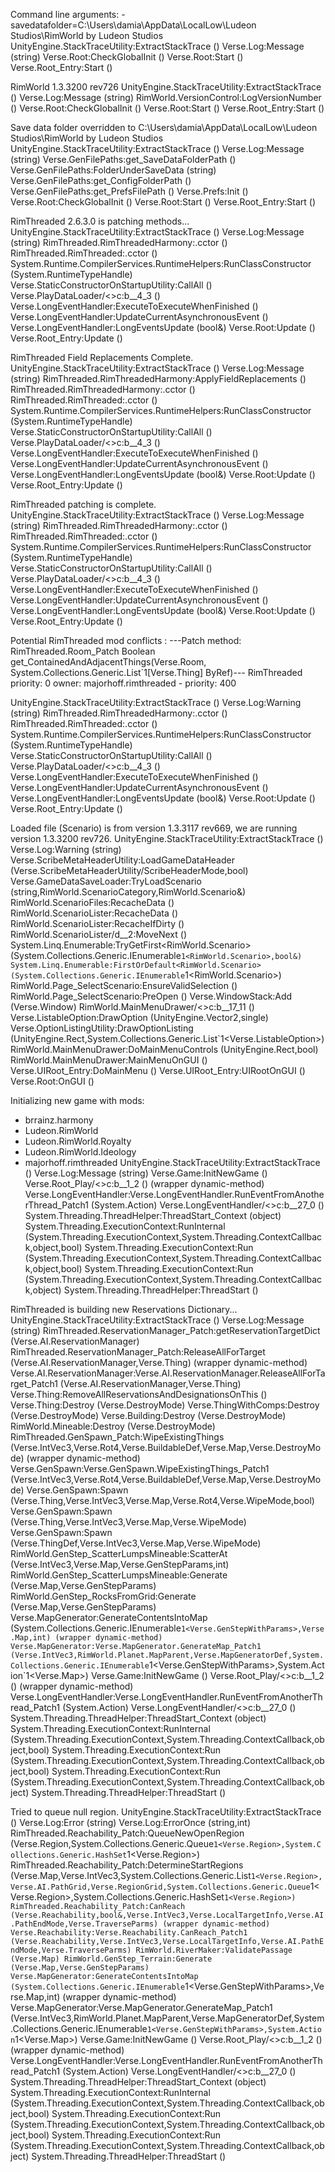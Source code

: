 Command line arguments: -savedatafolder=C:\Users\damia\AppData\LocalLow\Ludeon Studios\RimWorld by Ludeon Studios
UnityEngine.StackTraceUtility:ExtractStackTrace ()
Verse.Log:Message (string)
Verse.Root:CheckGlobalInit ()
Verse.Root:Start ()
Verse.Root_Entry:Start ()

RimWorld 1.3.3200 rev726
UnityEngine.StackTraceUtility:ExtractStackTrace ()
Verse.Log:Message (string)
RimWorld.VersionControl:LogVersionNumber ()
Verse.Root:CheckGlobalInit ()
Verse.Root:Start ()
Verse.Root_Entry:Start ()

Save data folder overridden to C:\Users\damia\AppData\LocalLow\Ludeon Studios\RimWorld by Ludeon Studios
UnityEngine.StackTraceUtility:ExtractStackTrace ()
Verse.Log:Message (string)
Verse.GenFilePaths:get_SaveDataFolderPath ()
Verse.GenFilePaths:FolderUnderSaveData (string)
Verse.GenFilePaths:get_ConfigFolderPath ()
Verse.GenFilePaths:get_PrefsFilePath ()
Verse.Prefs:Init ()
Verse.Root:CheckGlobalInit ()
Verse.Root:Start ()
Verse.Root_Entry:Start ()

RimThreaded 2.6.3.0  is patching methods...
UnityEngine.StackTraceUtility:ExtractStackTrace ()
Verse.Log:Message (string)
RimThreaded.RimThreadedHarmony:.cctor ()
RimThreaded.RimThreaded:.cctor ()
System.Runtime.CompilerServices.RuntimeHelpers:RunClassConstructor (System.RuntimeTypeHandle)
Verse.StaticConstructorOnStartupUtility:CallAll ()
Verse.PlayDataLoader/<>c:<DoPlayLoad>b__4_3 ()
Verse.LongEventHandler:ExecuteToExecuteWhenFinished ()
Verse.LongEventHandler:UpdateCurrentAsynchronousEvent ()
Verse.LongEventHandler:LongEventsUpdate (bool&)
Verse.Root:Update ()
Verse.Root_Entry:Update ()

RimThreaded Field Replacements Complete.
UnityEngine.StackTraceUtility:ExtractStackTrace ()
Verse.Log:Message (string)
RimThreaded.RimThreadedHarmony:ApplyFieldReplacements ()
RimThreaded.RimThreadedHarmony:.cctor ()
RimThreaded.RimThreaded:.cctor ()
System.Runtime.CompilerServices.RuntimeHelpers:RunClassConstructor (System.RuntimeTypeHandle)
Verse.StaticConstructorOnStartupUtility:CallAll ()
Verse.PlayDataLoader/<>c:<DoPlayLoad>b__4_3 ()
Verse.LongEventHandler:ExecuteToExecuteWhenFinished ()
Verse.LongEventHandler:UpdateCurrentAsynchronousEvent ()
Verse.LongEventHandler:LongEventsUpdate (bool&)
Verse.Root:Update ()
Verse.Root_Entry:Update ()

RimThreaded patching is complete.
UnityEngine.StackTraceUtility:ExtractStackTrace ()
Verse.Log:Message (string)
RimThreaded.RimThreadedHarmony:.cctor ()
RimThreaded.RimThreaded:.cctor ()
System.Runtime.CompilerServices.RuntimeHelpers:RunClassConstructor (System.RuntimeTypeHandle)
Verse.StaticConstructorOnStartupUtility:CallAll ()
Verse.PlayDataLoader/<>c:<DoPlayLoad>b__4_3 ()
Verse.LongEventHandler:ExecuteToExecuteWhenFinished ()
Verse.LongEventHandler:UpdateCurrentAsynchronousEvent ()
Verse.LongEventHandler:LongEventsUpdate (bool&)
Verse.Root:Update ()
Verse.Root_Entry:Update ()

Potential RimThreaded mod conflicts :
  ---Patch method: RimThreaded.Room_Patch Boolean get_ContainedAndAdjacentThings(Verse.Room, System.Collections.Generic.List`1[Verse.Thing] ByRef)---
  RimThreaded priority: 0
  owner: majorhoff.rimthreaded -   priority: 400

UnityEngine.StackTraceUtility:ExtractStackTrace ()
Verse.Log:Warning (string)
RimThreaded.RimThreadedHarmony:.cctor ()
RimThreaded.RimThreaded:.cctor ()
System.Runtime.CompilerServices.RuntimeHelpers:RunClassConstructor (System.RuntimeTypeHandle)
Verse.StaticConstructorOnStartupUtility:CallAll ()
Verse.PlayDataLoader/<>c:<DoPlayLoad>b__4_3 ()
Verse.LongEventHandler:ExecuteToExecuteWhenFinished ()
Verse.LongEventHandler:UpdateCurrentAsynchronousEvent ()
Verse.LongEventHandler:LongEventsUpdate (bool&)
Verse.Root:Update ()
Verse.Root_Entry:Update ()

Loaded file (Scenario) is from version 1.3.3117 rev669, we are running version 1.3.3200 rev726.
UnityEngine.StackTraceUtility:ExtractStackTrace ()
Verse.Log:Warning (string)
Verse.ScribeMetaHeaderUtility:LoadGameDataHeader (Verse.ScribeMetaHeaderUtility/ScribeHeaderMode,bool)
Verse.GameDataSaveLoader:TryLoadScenario (string,RimWorld.ScenarioCategory,RimWorld.Scenario&)
RimWorld.ScenarioFiles:RecacheData ()
RimWorld.ScenarioLister:RecacheData ()
RimWorld.ScenarioLister:RecacheIfDirty ()
RimWorld.ScenarioLister/<ScenariosInCategory>d__2:MoveNext ()
System.Linq.Enumerable:TryGetFirst<RimWorld.Scenario> (System.Collections.Generic.IEnumerable`1<RimWorld.Scenario>,bool&)
System.Linq.Enumerable:FirstOrDefault<RimWorld.Scenario> (System.Collections.Generic.IEnumerable`1<RimWorld.Scenario>)
RimWorld.Page_SelectScenario:EnsureValidSelection ()
RimWorld.Page_SelectScenario:PreOpen ()
Verse.WindowStack:Add (Verse.Window)
RimWorld.MainMenuDrawer/<>c:<DoMainMenuControls>b__17_11 ()
Verse.ListableOption:DrawOption (UnityEngine.Vector2,single)
Verse.OptionListingUtility:DrawOptionListing (UnityEngine.Rect,System.Collections.Generic.List`1<Verse.ListableOption>)
RimWorld.MainMenuDrawer:DoMainMenuControls (UnityEngine.Rect,bool)
RimWorld.MainMenuDrawer:MainMenuOnGUI ()
Verse.UIRoot_Entry:DoMainMenu ()
Verse.UIRoot_Entry:UIRootOnGUI ()
Verse.Root:OnGUI ()

Initializing new game with mods:
  - brrainz.harmony
  - Ludeon.RimWorld
  - Ludeon.RimWorld.Royalty
  - Ludeon.RimWorld.Ideology
  - majorhoff.rimthreaded
UnityEngine.StackTraceUtility:ExtractStackTrace ()
Verse.Log:Message (string)
Verse.Game:InitNewGame ()
Verse.Root_Play/<>c:<Start>b__1_2 ()
(wrapper dynamic-method) Verse.LongEventHandler:Verse.LongEventHandler.RunEventFromAnotherThread_Patch1 (System.Action)
Verse.LongEventHandler/<>c:<UpdateCurrentAsynchronousEvent>b__27_0 ()
System.Threading.ThreadHelper:ThreadStart_Context (object)
System.Threading.ExecutionContext:RunInternal (System.Threading.ExecutionContext,System.Threading.ContextCallback,object,bool)
System.Threading.ExecutionContext:Run (System.Threading.ExecutionContext,System.Threading.ContextCallback,object,bool)
System.Threading.ExecutionContext:Run (System.Threading.ExecutionContext,System.Threading.ContextCallback,object)
System.Threading.ThreadHelper:ThreadStart ()

RimThreaded is building new Reservations Dictionary...
UnityEngine.StackTraceUtility:ExtractStackTrace ()
Verse.Log:Message (string)
RimThreaded.ReservationManager_Patch:getReservationTargetDict (Verse.AI.ReservationManager)
RimThreaded.ReservationManager_Patch:ReleaseAllForTarget (Verse.AI.ReservationManager,Verse.Thing)
(wrapper dynamic-method) Verse.AI.ReservationManager:Verse.AI.ReservationManager.ReleaseAllForTarget_Patch1 (Verse.AI.ReservationManager,Verse.Thing)
Verse.Thing:RemoveAllReservationsAndDesignationsOnThis ()
Verse.Thing:Destroy (Verse.DestroyMode)
Verse.ThingWithComps:Destroy (Verse.DestroyMode)
Verse.Building:Destroy (Verse.DestroyMode)
RimWorld.Mineable:Destroy (Verse.DestroyMode)
RimThreaded.GenSpawn_Patch:WipeExistingThings (Verse.IntVec3,Verse.Rot4,Verse.BuildableDef,Verse.Map,Verse.DestroyMode)
(wrapper dynamic-method) Verse.GenSpawn:Verse.GenSpawn.WipeExistingThings_Patch1 (Verse.IntVec3,Verse.Rot4,Verse.BuildableDef,Verse.Map,Verse.DestroyMode)
Verse.GenSpawn:Spawn (Verse.Thing,Verse.IntVec3,Verse.Map,Verse.Rot4,Verse.WipeMode,bool)
Verse.GenSpawn:Spawn (Verse.Thing,Verse.IntVec3,Verse.Map,Verse.WipeMode)
Verse.GenSpawn:Spawn (Verse.ThingDef,Verse.IntVec3,Verse.Map,Verse.WipeMode)
RimWorld.GenStep_ScatterLumpsMineable:ScatterAt (Verse.IntVec3,Verse.Map,Verse.GenStepParams,int)
RimWorld.GenStep_ScatterLumpsMineable:Generate (Verse.Map,Verse.GenStepParams)
RimWorld.GenStep_RocksFromGrid:Generate (Verse.Map,Verse.GenStepParams)
Verse.MapGenerator:GenerateContentsIntoMap (System.Collections.Generic.IEnumerable`1<Verse.GenStepWithParams>,Verse.Map,int)
(wrapper dynamic-method) Verse.MapGenerator:Verse.MapGenerator.GenerateMap_Patch1 (Verse.IntVec3,RimWorld.Planet.MapParent,Verse.MapGeneratorDef,System.Collections.Generic.IEnumerable`1<Verse.GenStepWithParams>,System.Action`1<Verse.Map>)
Verse.Game:InitNewGame ()
Verse.Root_Play/<>c:<Start>b__1_2 ()
(wrapper dynamic-method) Verse.LongEventHandler:Verse.LongEventHandler.RunEventFromAnotherThread_Patch1 (System.Action)
Verse.LongEventHandler/<>c:<UpdateCurrentAsynchronousEvent>b__27_0 ()
System.Threading.ThreadHelper:ThreadStart_Context (object)
System.Threading.ExecutionContext:RunInternal (System.Threading.ExecutionContext,System.Threading.ContextCallback,object,bool)
System.Threading.ExecutionContext:Run (System.Threading.ExecutionContext,System.Threading.ContextCallback,object,bool)
System.Threading.ExecutionContext:Run (System.Threading.ExecutionContext,System.Threading.ContextCallback,object)
System.Threading.ThreadHelper:ThreadStart ()

Tried to queue null region.
UnityEngine.StackTraceUtility:ExtractStackTrace ()
Verse.Log:Error (string)
Verse.Log:ErrorOnce (string,int)
RimThreaded.Reachability_Patch:QueueNewOpenRegion (Verse.Region,System.Collections.Generic.Queue`1<Verse.Region>,System.Collections.Generic.HashSet`1<Verse.Region>)
RimThreaded.Reachability_Patch:DetermineStartRegions (Verse.Map,Verse.IntVec3,System.Collections.Generic.List`1<Verse.Region>,Verse.AI.PathGrid,Verse.RegionGrid,System.Collections.Generic.Queue`1<Verse.Region>,System.Collections.Generic.HashSet`1<Verse.Region>)
RimThreaded.Reachability_Patch:CanReach (Verse.Reachability,bool&,Verse.IntVec3,Verse.LocalTargetInfo,Verse.AI.PathEndMode,Verse.TraverseParms)
(wrapper dynamic-method) Verse.Reachability:Verse.Reachability.CanReach_Patch1 (Verse.Reachability,Verse.IntVec3,Verse.LocalTargetInfo,Verse.AI.PathEndMode,Verse.TraverseParms)
RimWorld.RiverMaker:ValidatePassage (Verse.Map)
RimWorld.GenStep_Terrain:Generate (Verse.Map,Verse.GenStepParams)
Verse.MapGenerator:GenerateContentsIntoMap (System.Collections.Generic.IEnumerable`1<Verse.GenStepWithParams>,Verse.Map,int)
(wrapper dynamic-method) Verse.MapGenerator:Verse.MapGenerator.GenerateMap_Patch1 (Verse.IntVec3,RimWorld.Planet.MapParent,Verse.MapGeneratorDef,System.Collections.Generic.IEnumerable`1<Verse.GenStepWithParams>,System.Action`1<Verse.Map>)
Verse.Game:InitNewGame ()
Verse.Root_Play/<>c:<Start>b__1_2 ()
(wrapper dynamic-method) Verse.LongEventHandler:Verse.LongEventHandler.RunEventFromAnotherThread_Patch1 (System.Action)
Verse.LongEventHandler/<>c:<UpdateCurrentAsynchronousEvent>b__27_0 ()
System.Threading.ThreadHelper:ThreadStart_Context (object)
System.Threading.ExecutionContext:RunInternal (System.Threading.ExecutionContext,System.Threading.ContextCallback,object,bool)
System.Threading.ExecutionContext:Run (System.Threading.ExecutionContext,System.Threading.ContextCallback,object,bool)
System.Threading.ExecutionContext:Run (System.Threading.ExecutionContext,System.Threading.ContextCallback,object)
System.Threading.ThreadHelper:ThreadStart ()




